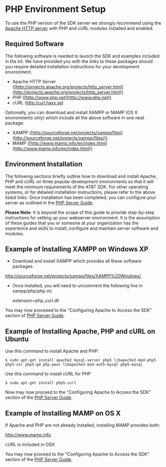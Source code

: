 PHP Environment Setup
====

To use the PHP version of the SDK server we strongly recommend using the [Apache HTTP server](http://projects.apache.org/projects/http_server.html) with PHP and cURL modules installed and enabled. 


Required Software
---
The following software is needed to launch the SDK and examples included in the kit. We have provided you with the links to these packages should you require detailed installation instructions for your development environment. 

+ Apache HTTP Server ([http://projects.apache.org/projects/http_server.html](http://projects.apache.org/projects/http_server.html))<br/>
+ PHP ([http://www.php.net](http://www.php.net))<br/>
+ cURL ([http:/curl.haxx.se](http://curl.haxx.se))<br/>

Optionally, you can download and install XAMPP or MAMP (OS X environments only) which include all the above software in one neat package:

+ XAMPP ([http://sourceforge.net/projects/xampp/files](http://sourceforge.net/projects/xampp/files/))<br/> 
+ MAMP ([http://www.mamp.info/en/index.html](http://www.mamp.info/en/index.html))


Environment Installation
---
The following sections briefly outline how to download and install Apache, PHP and cURL on three popular development environments so that it will meet the minimum requirements of the AT&T SDK. For other operating systems, or for detailed installation instructions, please refer to the above listed links. Once installation has been completed, you can configure your server as outlined in the [PHP Server Guide](#!/guide/server_php).

**Please Note**: It is beyond the scope of this guide to provide step-by-step instructions for setting up your webserver environment. It is the assumption of these guides that you or someone at your organization has the experience and skills to install, configure and maintain server software and modules.

Example of Installing XAMPP on Windows XP
---

- Download and install XAMPP which provides all these software packages.

<http://sourceforge.net/projects/xampp/files/XAMPP%20Windows/>

- Once installed, you will need to uncomment the following line in xampp/php/php.ini: 

    extension=php_curl.dll

You may now proceeed to the "Configuring Apache to Access the SDK" section of [PHP Server Guide](#!/guide/server_php).

Example of Installing Apache, PHP and cURL on Ubuntu
---

Use this command to install Apache and PHP:

    $ sudo apt-get install apache2 mysql-server php5 libapache2-mod-php5 php5-xsl php5-gd php-pear libapache2-mod-auth-mysql php5-mysql

Use this command to install cURL for PHP

    $ sudo apt-get install php5-curl

Now may now proceed to the "Configuring Apache to Access the SDK" section of the [PHP Server Guide](#!/guide/server_php).


Example of Installing MAMP on OS X
---

If Apache and PHP are not already installed, installing MAMP provides both:

<http://www.mamp.info>

cURL is included in OSX

You may now proceed to the "Configuring Apache to Access the SDK" section of the [PHP Server Guide](#!/guide/server_php).
